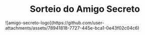<h1 align="center"> Sorteio do Amigo Secreto </h1>
![amigo-secreto-logo](https://github.com/user-attachments/assets/78941818-7727-445e-bca1-0e43f02c04c6)
